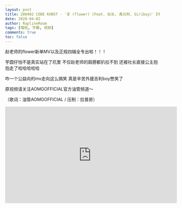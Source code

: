 ```yaml
---
layout: post
title: 200402 CODE KUNST - '꽃 (flower) (Feat. 社长, 禹元材, Giriboy)'【中字】
date: 2020-04-02
author: RaplineRoom
tags: [嘻哈, 字幕, 视频]
comments: true
toc: false
---
```


赵老师的flower新单MV以及正规四辑全专出啦！！！

芋圆仔怕不是真实站在了坑里 不仅赵老师的肩膀都扒拉不到 还被社长直接公主抱抱走了哈哈哈哈哈 

咋一个公益向的mv走向这么搞笑 真是辛苦外援吉利boy憋笑了

原视频请关注AOMGOFFICIAL官方油管频道～

（歌词：油管AOMGOFFICIAL / 压制：拉普房）

<div class="video-container"><iframe width="560" height="315" src="https://www.youtube.com/embed/NDgenGeqSeI" frameborder="0" allow="accelerometer; autoplay; encrypted-media; gyroscope; picture-in-picture" allowfullscreen></iframe></div>

